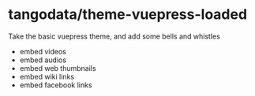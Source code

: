 # tangodata/theme-vuepress-loaded

Take the basic vuepress theme, and add some bells and whistles

- embed videos
- embed audios
- embed web thumbnails
- embed wiki links
- embed facebook links

